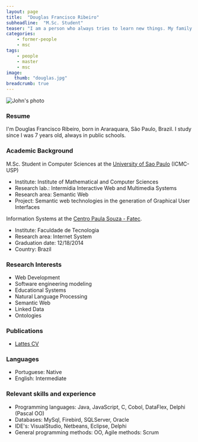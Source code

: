 ```yaml
---
layout: page
title:  "Douglas Francisco Ribeiro"
subheadline:  "M.Sc. Student"
teaser: "I am a person who always tries to learn new things. My family has always been simple, but its simplicity, always made it possible to study."
categories:
    - former-people
    - msc
tags:
    - people
    - master
    - msc
image:
   thumb: "douglas.jpg"
breadcrumb: true
---
```

![John's photo](/images/douglas.jpg)

### Resume
I'm Douglas Francisco Ribeiro, born in Araraquara, São Paulo, Brazil. I study since I was 7 years old, always in public schools.



### Academic Background

M.Sc. Student in Computer Sciences at the [University of Sao Paulo](http://www.icmc.usp.br/Portal/) (ICMC-USP) 
* Institute: Institute of Mathematical and Computer Sciences
* Research lab.: Intermídia Interactive Web and Multimedia Systems
* Research area: Semantic Web
* Project: Semantic web technologies in the generation of Graphical User Interfaces

Information Systems at the [Centro Paula Souza - Fatec](http://www.fatectq.edu.br/). 
* Institute: Faculdade de Tecnologia
* Research area: Internet System
* Graduation date: 12/18/2014
* Country: Brazil

### Research Interests
* Web Development
* Software engineering modeling
* Educational Systems
* Natural Language Processing
* Semantic Web 
* Linked Data
* Ontologies


### Publications
* [Lattes CV](http://lattes.cnpq.br/5386934810328349) 

### Languages
* Portuguese:	Native
* English:		Intermediate



### Relevant skills and experience
* Programming languages: Java, JavaScript, C, Cobol, DataFlex, Delphi (Pascal OO)
* Databases: MySql, Firebird, SQLServer, Oracle
* IDE's: VisualStudio, Netbeans, Eclipse, Delphi
* General programming methods: OO, Agile methods: Scrum
